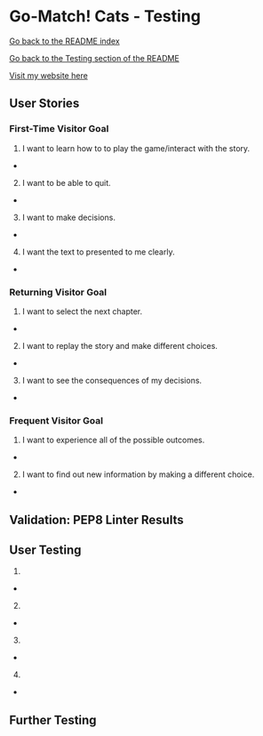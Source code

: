 # **Go-Match! Cats - Testing**

[Go back to the README index](https://github.com/alicehillier/life-for-lydia#life-for-lydia)

[Go back to the Testing section of the README](https://github.com/alicehillier/life-for-lydia#testing)

[Visit my website here](https://life-for-lydia-bf0c0403fae6.herokuapp.com/)

## **User Stories**

### **First-Time Visitor Goal**

1. I want to learn how to to play the game/interact with the story.
  -  

2. I want to be able to quit.
  - 

3. I want to make decisions.
  - 

4. I want the text to presented to me clearly.
  -

### **Returning Visitor Goal**

1. I want to select the next chapter.
  -

2. I want to replay the story and make different choices.
  -

3. I want to see the consequences of my decisions.
  -

### **Frequent Visitor Goal**

1. I want to experience all of the possible outcomes.
  -

2. I want to find out new information by making a different choice.
  -

## **Validation: PEP8 Linter Results**

## **User Testing**

1. 
  - 

2. 
  -

3. 
  -

4. 
  -

## **Further Testing**